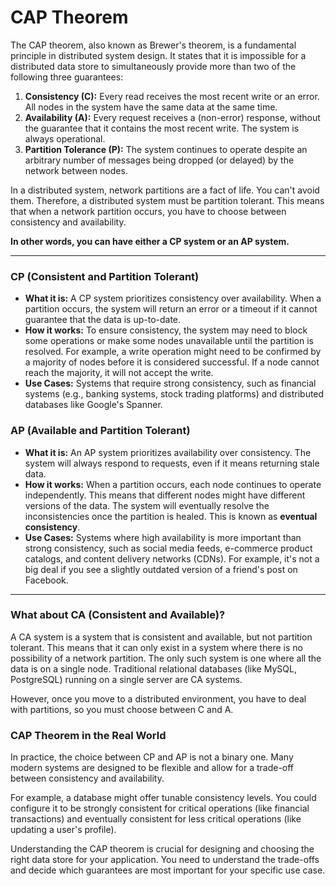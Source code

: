# CAP Theorem

The CAP theorem, also known as Brewer's theorem, is a fundamental principle in distributed system design. It states that it is impossible for a distributed data store to simultaneously provide more than two of the following three guarantees:

1.  **Consistency (C):** Every read receives the most recent write or an error. All nodes in the system have the same data at the same time.
2.  **Availability (A):** Every request receives a (non-error) response, without the guarantee that it contains the most recent write. The system is always operational.
3.  **Partition Tolerance (P):** The system continues to operate despite an arbitrary number of messages being dropped (or delayed) by the network between nodes.

In a distributed system, network partitions are a fact of life. You can't avoid them. Therefore, a distributed system must be partition tolerant. This means that when a network partition occurs, you have to choose between consistency and availability.

**In other words, you can have either a CP system or an AP system.**

---

### CP (Consistent and Partition Tolerant) 

*   **What it is:** A CP system prioritizes consistency over availability. When a partition occurs, the system will return an error or a timeout if it cannot guarantee that the data is up-to-date.
*   **How it works:** To ensure consistency, the system may need to block some operations or make some nodes unavailable until the partition is resolved. For example, a write operation might need to be confirmed by a majority of nodes before it is considered successful. If a node cannot reach the majority, it will not accept the write.
*   **Use Cases:** Systems that require strong consistency, such as financial systems (e.g., banking systems, stock trading platforms) and distributed databases like Google's Spanner.

### AP (Available and Partition Tolerant)

*   **What it is:** An AP system prioritizes availability over consistency. The system will always respond to requests, even if it means returning stale data.
*   **How it works:** When a partition occurs, each node continues to operate independently. This means that different nodes might have different versions of the data. The system will eventually resolve the inconsistencies once the partition is healed. This is known as **eventual consistency**.
*   **Use Cases:** Systems where high availability is more important than strong consistency, such as social media feeds, e-commerce product catalogs, and content delivery networks (CDNs). For example, it's not a big deal if you see a slightly outdated version of a friend's post on Facebook.

---

### What about CA (Consistent and Available)?

A CA system is a system that is consistent and available, but not partition tolerant. This means that it can only exist in a system where there is no possibility of a network partition. The only such system is one where all the data is on a single node. Traditional relational databases (like MySQL, PostgreSQL) running on a single server are CA systems.

However, once you move to a distributed environment, you have to deal with partitions, so you must choose between C and A.

### CAP Theorem in the Real World

In practice, the choice between CP and AP is not a binary one. Many modern systems are designed to be flexible and allow for a trade-off between consistency and availability.

For example, a database might offer tunable consistency levels. You could configure it to be strongly consistent for critical operations (like financial transactions) and eventually consistent for less critical operations (like updating a user's profile).

Understanding the CAP theorem is crucial for designing and choosing the right data store for your application. You need to understand the trade-offs and decide which guarantees are most important for your specific use case.
